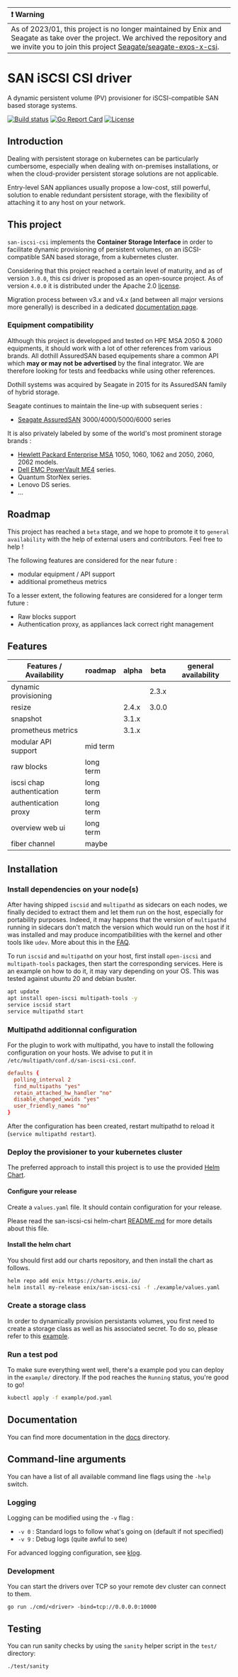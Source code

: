 |❗ Warning |
|:----------|
|As of 2023/01, this project is no longer maintained by Enix and Seagate as take over the project. We archived the repository and we invite you to join this project [Seagate/seagate-exos-x-csi](https://github.com/Seagate/seagate-exos-x-csi).|


# SAN iSCSI CSI driver

A dynamic persistent volume (PV) provisioner for iSCSI-compatible SAN based storage systems.

[![Build status](https://gitlab.com/enix.io/dothill-csi/badges/main/pipeline.svg)](https://gitlab.com/enix.io/dothill-csi/-/pipelines)
[![Go Report Card](https://goreportcard.com/badge/github.com/enix/san-iscsi-csi)](https://goreportcard.com/report/github.com/enix/san-iscsi-csi)
[![License](https://img.shields.io/badge/License-Apache%202.0-blue.svg)](https://www.apache.org/licenses/LICENSE-2.0)

## Introduction

Dealing with persistent storage on kubernetes can be particularly cumbersome, especially when dealing with on-premises installations, or when the cloud-provider persistent storage solutions are not applicable.

Entry-level SAN appliances usually propose a low-cost, still powerful, solution to enable redundant persistent storage, with the flexibility of attaching it to any host on your network.

## This project

`san-iscsi-csi` implements the **Container Storage Interface** in order to facilitate dynamic provisioning of persistent volumes, on an iSCSI-compatible SAN based storage, from a kubernetes cluster.

Considering that this project reached a certain level of maturity, and as of version `3.0.0`, this csi driver is proposed as an open-source project.
As of version `4.0.0` it is distributed under the Apache 2.0 [license](./LICENSE).

Migration process between v3.x and v4.x (and between all major versions more generally) is described in a dedicated [documentation page](./docs/migrate-from-v3-to-v4.md).

### Equipment compatibility

Although this project is developped and tested on HPE MSA 2050 & 2060 equipments, it should work with a lot of other references from various brands.
All dothill AssuredSAN based equipements share a common API which **may or may not be advertised** by the final integrator.
We are therefore looking for tests and feedbacks while using other references.

Dothill systems was acquired by Seagate in 2015 for its AssuredSAN family of hybrid storage.

Seagate continues to maintain the line-up with subsequent series :
- [Seagate AssuredSAN](https://www.seagate.com/fr/fr/support/dothill-san/assuredsan-pro-5000-series/) 3000/4000/5000/6000 series

It is also privately labeled by some of the world's most prominent storage brands :
- [Hewlett Packard Enterprise MSA](https://www.hpe.com/fr/fr/storage/msa-shared-storage.html) 1050, 1060, 1062 and 2050, 2060, 2062 models.
- [Dell EMC PowerVault ME4](https://www.dell.com/en-us/work/shop/productdetailstxn/powervault-me4-series) series.
- Quantum StorNex series.
- Lenovo DS series.
- ...

## Roadmap

This project has reached a `beta` stage, and we hope to promote it to `general availability` with the help of external users and contributors. Feel free to help !

The following features are considered for the near future :
- modular equipment / API support
- additional prometheus metrics

To a lesser extent, the following features are considered for a longer term future :
- Raw blocks support
- Authentication proxy, as appliances lack correct right management

## Features

| Features / Availability   |  roadmap  | alpha | beta  | general availability |
|---------------------------|-----------|-------|-------|----------------------|
| dynamic provisioning      |           |       | 2.3.x |                      |
| resize                    |           | 2.4.x | 3.0.0 |                      |
| snapshot                  |           | 3.1.x |       |                      |
| prometheus metrics        |           | 3.1.x |       |                      |
| modular API support       | mid term  |       |       |                      |
| raw blocks                | long term |       |       |                      |
| iscsi chap authentication | long term |       |       |                      |
| authentication proxy      | long term |       |       |                      |
| overview web ui           | long term |       |       |                      |
| fiber channel             | maybe     |       |       |                      |

## Installation

### Install dependencies on your node(s)

After having shipped `iscsid` and `multipathd` as sidecars on each nodes, we finally decided to extract them and let them run on the host, especially for portability purposes. Indeed, it may happens that the version of `multipathd` running in sidecars don't match the version which would run on the host if it was installed and may produce incompatibilities with the kernel and other tools like `udev`. More about this in the [FAQ](./docs/troubleshooting.md#multipathd-segfault-or-a-volume-got-corrupted).

To run `iscsid` and `multipathd` on your host, first install `open-iscsi` and `multipath-tools` packages, then start the corresponding services. Here is an example on how to do it, it may vary depending on your OS. This was tested against ubuntu 20 and debian buster.

```bash
apt update
apt install open-iscsi multipath-tools -y
service iscsid start
service multipathd start
```

### Multipathd additionnal configuration

For the plugin to work with multipathd, you have to install the following configuration on your hosts. We advise to put it in `/etc/multipath/conf.d/san-iscsi-csi.conf`.

```conf
defaults {
  polling_interval 2
  find_multipaths "yes"
  retain_attached_hw_handler "no"
  disable_changed_wwids "yes"
  user_friendly_names "no"
}
```

After the configuration has been created, restart multipathd to reload it (`service multipathd restart`).

### Deploy the provisioner to your kubernetes cluster

The preferred approach to install this project is to use the provided [Helm Chart](https://artifacthub.io/packages/helm/enix/san-iscsi-csi).

#### Configure your release

Create a `values.yaml` file. It should contain configuration for your release.

Please read the san-iscsi-csi helm-chart [README.md](https://github.com/enix/helm-charts/blob/master/charts/san-iscsi-csi/README.md#values) for more details about this file.

#### Install the helm chart

You should first add our charts repository, and then install the chart as follows.

```sh
helm repo add enix https://charts.enix.io/
helm install my-release enix/san-iscsi-csi -f ./example/values.yaml
```

### Create a storage class

In order to dynamically provision persistants volumes, you first need to create a storage class as well as his associated secret. To do so, please refer to this [example](./example/storage-class.yaml).

### Run a test pod

To make sure everything went well, there's a example pod you can deploy in the `example/` directory. If the pod reaches the `Running` status, you're good to go!

```sh
kubectl apply -f example/pod.yaml
```

## Documentation

You can find more documentation in the [docs](./docs) directory.

## Command-line arguments

You can have a list of all available command line flags using the `-help` switch.

### Logging

Logging can be modified using the `-v` flag :

- `-v 0` : Standard logs to follow what's going on (default if not specified)
- `-v 9` : Debug logs (quite awful to see)

For advanced logging configuration, see [klog](https://github.com/kubernetes/klog).

### Development

You can start the drivers over TCP so your remote dev cluster can connect to them.

```
go run ./cmd/<driver> -bind=tcp://0.0.0.0:10000
```

## Testing

You can run sanity checks by using the `sanity` helper script in the `test/` directory:

```
./test/sanity
```
